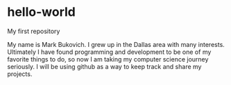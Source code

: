 # hello-world
My first repository

My name is Mark Bukovich. I grew up in the Dallas area with many interests. Ultimately I have found programming and development to be one of my favorite things to do, so now I am taking my computer science journey seriously. I will be using github as a way to keep track and share my projects.
